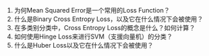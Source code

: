 1. 为何Mean Squared Error是一个常用的Loss Function？
2. 什么是Binary Cross Entropy Loss，以及它在什么情况下会被使用？
3. 在多类别分类中，Cross Entropy Loss的概念是什么？如何计算？
4. 如何使用Hinge Loss来进行SVM（支援向量机）的分类？
5. 什么是Huber Loss以及它在什么情况下会被使用？
